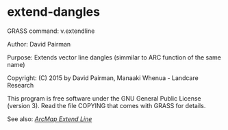 # extend-dangles

GRASS command: v.extendline

Author:    David Pairman <pairmand landcareresearch.co.nz>

Purpose:      Extends vector line dangles (simmilar to ARC function of the same name)

Copyright:    (C) 2015 by David Pairman, Manaaki Whenua - Landcare Research

This program is free software under the GNU General Public
License (version 3). Read the file COPYING that comes with GRASS
for details.

See also: <em><a href="https://desktop.arcgis.com/en/arcmap/10.3/tools/editing-toolbox/extend-line.htm">ArcMap Extend Line</a></em>
